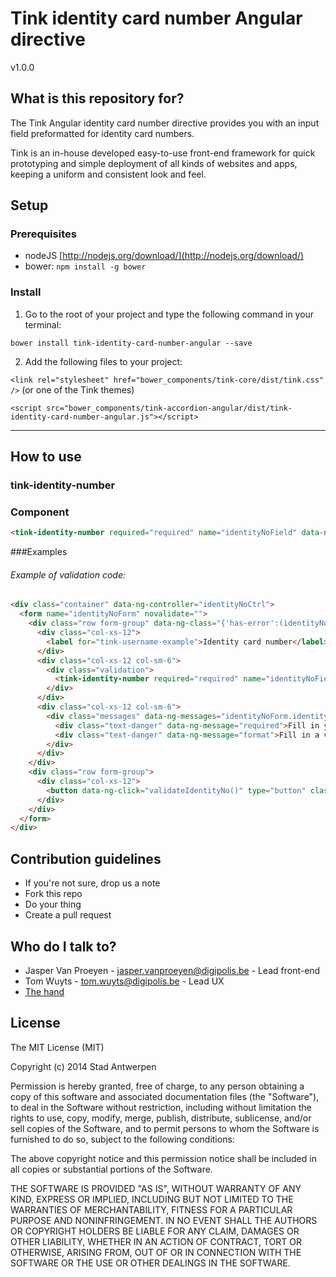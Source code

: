 # Tink identity card number Angular directive

v1.0.0

## What is this repository for?

The Tink Angular identity card number directive provides you with an input field preformatted for identity card numbers.

Tink is an in-house developed easy-to-use front-end framework for quick prototyping and simple deployment of all kinds of websites and apps, keeping a uniform and consistent look and feel.

## Setup

### Prerequisites

* nodeJS [http://nodejs.org/download/](http://nodejs.org/download/)
* bower: `npm install -g bower`

### Install

1. Go to the root of your project and type the following command in your terminal:

  `bower install tink-identity-card-number-angular --save`

2. Add the following files to your project:

  `<link rel="stylesheet" href="bower_components/tink-core/dist/tink.css" />` (or one of the Tink themes)

  `<script src="bower_components/tink-accordion-angular/dist/tink-identity-card-number-angular.js"></script>`


----------


## How to use

### tink-identity-number

### Component

```html
<tink-identity-number required="required" name="identityNoField" data-ng-model="identityNoModel"></tink-identity-number>
```

###Examples

###### Example of validation code: ######

```html
<div class="container" data-ng-controller="identityNoCtrl">
  <form name="identityNoForm" novalidate="">
    <div class="row form-group" data-ng-class="{'has-error':(identityNoForm.identityNoField.$dirty || identityNoForm.submitted) && identityNoForm.identityNoField.$invalid,'has-success': (identityNoForm.identityNoField.$dirty || identityNoForm.submitted) && identityNoForm.identityNoField.$valid}">
      <div class="col-xs-12">
        <label for="tink-username-example">Identity card number</label>
      </div>
      <div class="col-xs-12 col-sm-6">
        <div class="validation">
          <tink-identity-number required="required" name="identityNoField" data-ng-model="identityNoModel"></tink-identity-number>
        </div>
      </div>
      <div class="col-xs-12 col-sm-6">
        <div class="messages" data-ng-messages="identityNoForm.identityNoField.$error" data-ng-if="(identityNoForm.identityNoField.$dirty || identityNoForm.submitted)">
          <div class="text-danger" data-ng-message="required">Fill in your identity card number.</div>
          <div class="text-danger" data-ng-message="format">Fill in a valid identity card number.</div>
        </div>
      </div>
    </div>
    <div class="row form-group">
      <div class="col-xs-12">
        <button data-ng-click="validateIdentityNo()" type="button" class="btn-primary">Validate</button>
      </div>
    </div>
  </form>
</div>
```

## Contribution guidelines

* If you're not sure, drop us a note
* Fork this repo
* Do your thing
* Create a pull request

## Who do I talk to?

* Jasper Van Proeyen - jasper.vanproeyen@digipolis.be - Lead front-end
* Tom Wuyts - tom.wuyts@digipolis.be - Lead UX
* [The hand](https://www.youtube.com/watch?v=_O-QqC9yM28)

## License

The MIT License (MIT)

Copyright (c) 2014 Stad Antwerpen

Permission is hereby granted, free of charge, to any person obtaining a copy
of this software and associated documentation files (the "Software"), to deal
in the Software without restriction, including without limitation the rights
to use, copy, modify, merge, publish, distribute, sublicense, and/or sell
copies of the Software, and to permit persons to whom the Software is
furnished to do so, subject to the following conditions:

The above copyright notice and this permission notice shall be included in all
copies or substantial portions of the Software.

THE SOFTWARE IS PROVIDED "AS IS", WITHOUT WARRANTY OF ANY KIND, EXPRESS OR
IMPLIED, INCLUDING BUT NOT LIMITED TO THE WARRANTIES OF MERCHANTABILITY,
FITNESS FOR A PARTICULAR PURPOSE AND NONINFRINGEMENT. IN NO EVENT SHALL THE
AUTHORS OR COPYRIGHT HOLDERS BE LIABLE FOR ANY CLAIM, DAMAGES OR OTHER
LIABILITY, WHETHER IN AN ACTION OF CONTRACT, TORT OR OTHERWISE, ARISING FROM,
OUT OF OR IN CONNECTION WITH THE SOFTWARE OR THE USE OR OTHER DEALINGS IN THE
SOFTWARE.
